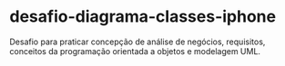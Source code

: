 # desafio-diagrama-classes-iphone
Desafio  para praticar concepção de análise de negócios, requisitos, conceitos da programação orientada a objetos e modelagem UML.
